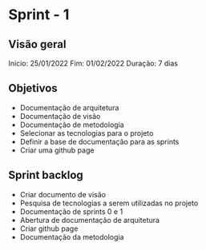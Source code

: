 # Sprint - 1

## Visão geral

Inicio: 25/01/2022
Fim: 01/02/2022
Duração: 7 dias

## Objetivos

* Documentação de arquitetura
* Documentação de visão
* Documentação de metodologia
* Selecionar as tecnologias para o projeto
* Definir a base de documentação para as sprints
* Criar uma github page

## Sprint backlog

* Criar documento de visão
* Pesquisa de tecnologias a serem utilizadas no projeto
* Documentação de sprints 0 e 1
* Abertura de documentação de arquitetura
* Criar github page
* Documentação da metodologia